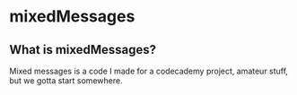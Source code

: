 # mixedMessages
## What is mixedMessages?
Mixed messages is a code I made for a codecademy project, amateur stuff, but we gotta start somewhere.
